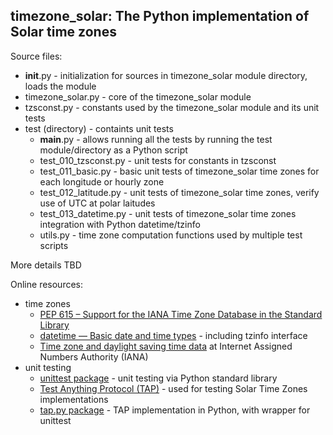 timezone_solar: The Python implementation of Solar time zones
-------------------------------------------------------------

Source files:
* __init__.py - initialization for sources in timezone_solar module directory, loads the module
* timezone_solar.py - core of the timezone_solar module
* tzsconst.py - constants used by the timezone_solar module and its unit tests
* test (directory) - containts unit tests
  * __main__.py - allows running all the tests by running the test module/directory as a Python script
  * test_010_tzsconst.py - unit tests for constants in tzsconst
  * test_011_basic.py - basic unit tests of timezone_solar time zones for each longitude or hourly zone
  * test_012_latitude.py - unit tests of timezone_solar time zones, verify use of UTC at polar laitudes
  * test_013_datetime.py - unit tests of timezone_solar time zones integration with Python datetime/tzinfo
  * utils.py - time zone computation functions used by multiple test scripts

More details TBD

Online resources:
* time zones
  * [PEP 615 – Support for the IANA Time Zone Database in the Standard Library](https://peps.python.org/pep-0615/)
  * [datetime — Basic date and time types](https://docs.python.org/3/library/datetime.html) - including tzinfo interface
  * [Time zone and daylight saving time data](https://data.iana.org/time-zones/tz-link.html) at Internet Assigned Numbers Authority (IANA)
* unit testing
  * [unittest package](https://docs.python.org/3/library/unittest.html) - unit testing via Python standard library
  * [Test Anything Protocol (TAP)](https://testanything.org/) - used for testing Solar Time Zones implementations
  * [tap.py package](https://tappy.readthedocs.io/en/latest/) - TAP implementation in Python, with wrapper for unittest
